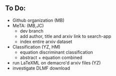 ## To Do:
* Github organization (MB)
* MeTA: (MB,JC)
  * dev branch
  * add author, title and arxiv link to search-app
  * index entire arxiv dataset
* Classification (YZ, HM)
  * equation discriminant classification
  * abstract + equation combined
* run LaTeXML on demacro'd arxiv files (YZ)
* investigate DLMF download

